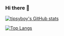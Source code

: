 ### Hi there 👋
[![tipsyboy's GitHub stats](https://github-readme-stats.vercel.app/api?username=tipsyboy&show_icons=true&theme=darcula)](https://github.com/tipsyboy/github-readme-stats)

[![Top Langs](https://github-readme-stats.vercel.app/api/top-langs/?username=tipsyboy&layout=compact&show_icons=true&theme=darcula)](https://github.com/tipsyboy/github-readme-stats)
<!--
**tipsyboy/tipsyboy** is a ✨ _special_ ✨ repository because its `README.md` (this file) appears on your GitHub profile.

Here are some ideas to get you started:

- 🔭 I’m currently working on ...
- 🌱 I’m currently learning ...
- 👯 I’m looking to collaborate on ...
- 🤔 I’m looking for help with ...
- 💬 Ask me about ...
- 📫 How to reach me: ...
- 😄 Pronouns: ...
- ⚡ Fun fact: ...
-->
